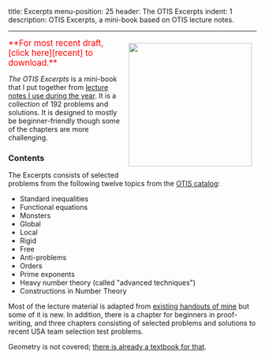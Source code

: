 title: Excerpts
menu-position: 25
header: The OTIS Excerpts
indent: 1
description: OTIS Excerpts, a mini-book based on OTIS lecture notes.

---

<span style="float:right;padding:10px;">
<img src="http://storage.googleapis.com/otisweb-static/static/img/otis-logo-v2018.svg" 
	width="250px" />
</span>

<span style="color:red; font-size: 120%;">
**For most recent draft, [click here][recent] to download.**
</span>

*The OTIS Excerpts* is a mini-book
that I put together from
[lecture notes I use during the year](otis.html).
It is a collection of 192 problems and solutions.
It is designed to mostly be beginner-friendly
though some of the chapters are more challenging.

### Contents

The Excerpts consists of selected problems from the following
twelve topics from the [OTIS catalog][catalog]:

+ Standard inequalities
+ Functional equations
+ Monsters
+ Global
+ Local
+ Rigid
+ Free
+ Anti-problems
+ Orders
+ Prime exponents
+ Heavy number theory (called "advanced techniques")
+ Constructions in Number Theory

Most of the lecture material is adapted from
[existing handouts of mine](olympiad.html)
but some of it is new.
In addition, there is a chapter for beginners in proof-writing,
and three chapters consisting of selected problems
and solutions to recent USA team selection test problems.

Geometry is not covered;
[there is already a textbook for that](geombook.html).

[recent]: http://web.evanchen.cc/textbooks/OTIS-Excerpts.pdf
[catalog]: http://web.evanchen.cc/static/otis-samples/synopsis.html
